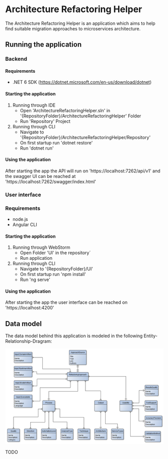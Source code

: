 # Architecture Refactoring Helper

The Architecture Refactoring Helper is an application which aims to help find suitable migration approaches to microservices architecture.

## Running the application

### Backend

#### Requirements

- .NET 6 SDK (https://dotnet.microsoft.com/en-us/download/dotnet)

#### Starting the application

1. Running through IDE
    - Open 'ArchitectureRefactoringHelper.sln' in '{RepositoryFolder}/ArchitectureRefactoringHelper' Folder
    - Run 'Repository' Project
2. Running through CLI
    - Navigate to '{RepositoryFolder}/ArchitectureRefactoringHelper/Repository'
    - On first startup run 'dotnet restore'
    - Run 'dotnet run'

#### Using the application

After starting the app the API will run on 'https://localhost:7262/api/v1' and the swagger UI can be reached at 'https://localhost:7262/swagger/index.html'

### User interface

### Requirements

- node.js
- Angular CLI

#### Starting the application

1. Running through WebStorm
    - Open Folder 'UI' in the repository´
    - Run application 
2. Running through CLI
    - Navigate to '{RepositoryFolder}/UI'
    - On first startup run 'npm install'
    - Run 'ng serve'

#### Using the application

After starting the app the user interface can be reached on 'https://localhost:4200'

## Data model

The data model behind this application is modeled in the following Entity-Relationship-Dragram:

![Data model](Docs/data-model.png)

TODO

